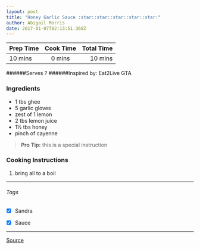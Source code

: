 ```yaml
---
layout: post
title: "Honey Garlic Sauce :star::star::star::star::star:"
author: Abigail Morris
date: 2017-01-07T02:13:51.368Z
---
```


| Prep Time  | Cook Time    | Total Time  |
| ---------- |:------------:| -----------:|
| 10 mins    | 0 mins      | 10 mins     |


######Serves ?
######Inspired by: Eat2Live GTA

### Ingredients

* 1 tbs ghee
* 5 garlic gloves
* zest of 1 lemon
* 2 tbs lemon juice
* 1½ tbs honey
* pinch of cayenne

> **Pro Tip:** this is a special instruction

### Cooking Instructions

1. bring all to a boil

---

###### Tags
- [x] Sandra
- [x] Sauce


---

[Source](www.eat2livegta.com)

